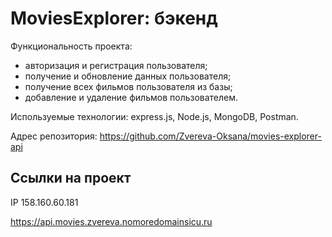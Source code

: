 # MoviesExplorer: бэкенд
Функциональность проекта:
<ul>
<li>авторизация и регистрация пользователя;</li>
<li>получение и обновление данных пользователя;</li>
<li>получение всех фильмов пользователя из базы;</li>
<li>добавление и удаление фильмов пользователем.</li>
</ul>

Используемые технологии: express.js, Node.js, MongoDB, Postman.

Адрес репозитория: https://github.com/Zvereva-Oksana/movies-explorer-api

## Ссылки на проект

IP 158.160.60.181

https://api.movies.zvereva.nomoredomainsicu.ru
